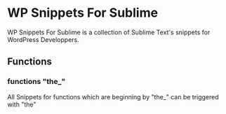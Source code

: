 # WP Snippets For Sublime

WP Snippets For Sublime is a collection of Sublime Text's snippets for WordPress Developpers.

## Functions

### functions "the_"

All Snippets for functions which are beginning by "the_" can be triggered with "the" 